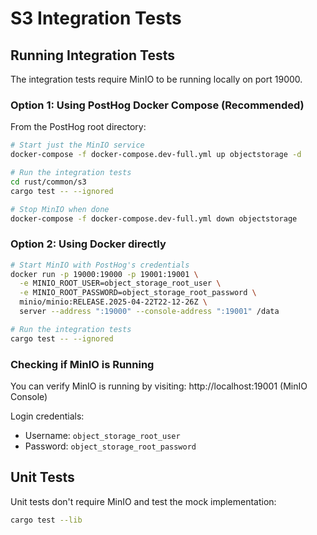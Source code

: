 # S3 Integration Tests

## Running Integration Tests

The integration tests require MinIO to be running locally on port 19000.

### Option 1: Using PostHog Docker Compose (Recommended)

From the PostHog root directory:

```bash
# Start just the MinIO service
docker-compose -f docker-compose.dev-full.yml up objectstorage -d

# Run the integration tests
cd rust/common/s3
cargo test -- --ignored

# Stop MinIO when done
docker-compose -f docker-compose.dev-full.yml down objectstorage
```

### Option 2: Using Docker directly

```bash
# Start MinIO with PostHog's credentials
docker run -p 19000:19000 -p 19001:19001 \
  -e MINIO_ROOT_USER=object_storage_root_user \
  -e MINIO_ROOT_PASSWORD=object_storage_root_password \
  minio/minio:RELEASE.2025-04-22T22-12-26Z \
  server --address ":19000" --console-address ":19001" /data

# Run the integration tests
cargo test -- --ignored
```

### Checking if MinIO is Running

You can verify MinIO is running by visiting: http://localhost:19001 (MinIO Console)

Login credentials:

- Username: `object_storage_root_user`
- Password: `object_storage_root_password`

## Unit Tests

Unit tests don't require MinIO and test the mock implementation:

```bash
cargo test --lib
```
